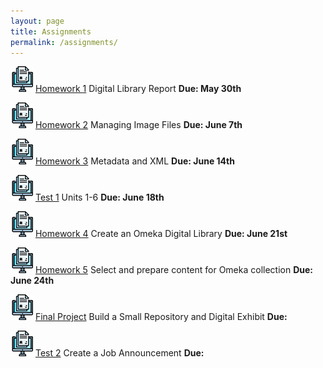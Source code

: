 ```yaml
---
layout: page
title: Assignments
permalink: /assignments/
---
```


![homework](/assets/hw.jpg) [Homework 1](https://markwolfeman.github.io/ist653/assignments/homework1.html) Digital Library Report **Due: May 30th**

![homework](/assets/hw.jpg) [Homework 2](https://markwolfeman.github.io/ist653/assignments/homework2.html) Managing Image Files **Due: June 7th**

![homework](/assets/hw.jpg) [Homework 3](https://markwolfeman.github.io/ist653/assignments/homework3.html) Metadata and XML **Due: June 14th**

![homework](/assets/hw.jpg) [Test 1](https://blackboard.albany.edu/webapps/blackboard/content/listContentEditable.jsp?content_id=_7109362_1&course_id=_164941_1&mode=reset) Units 1-6 **Due: June 18th**

![homework](/assets/hw.jpg) [Homework 4](https://markwolfeman.github.io/ist653/assignments/homework4.html) Create an Omeka Digital Library **Due: June 21st**

![homework](/assets/hw.jpg) [Homework 5](https://markwolfeman.github.io/ist653/assignments/homework5.html) Select and prepare content for Omeka collection **Due: June 24th**

![homework](/assets/hw.jpg) [Final Project]() Build a Small Repository and Digital Exhibit **Due:**

![homework](/assets/hw.jpg) [Test 2]() Create a Job Announcement **Due:**




